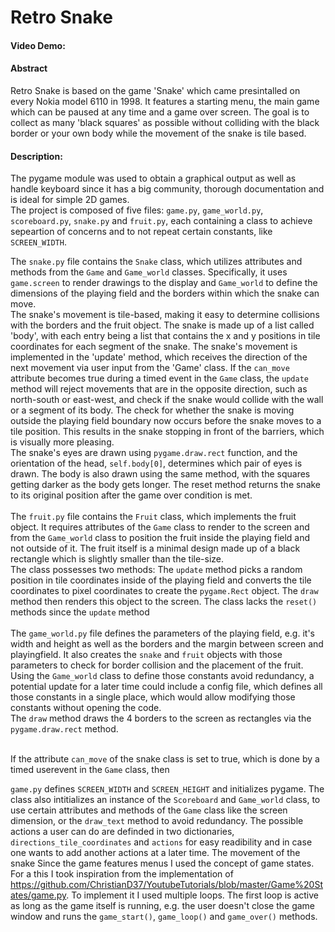 # Retro Snake
#### Video Demo:  <URL HERE>
#### Abstract
Retro Snake is based on the game 'Snake' which came presintalled on every Nokia model 6110 in 1998. It features a starting menu, 
the main game which can be paused at any time and a game over screen. The goal is to collect as many 'black squares' as possible without 
colliding with the black border or your own body while the movement of the snake is tile based. 
#### Description:
The pygame module was used to obtain a graphical output as well as handle keyboard since it has a big community, thorough documentation and is ideal for simple 
2D games.<br>
The project is composed of five files: `game.py`, `game_world.py`, `scoreboard.py`, `snake.py` and `fruit.py`, each containing a class to achieve sepeartion of concerns and to not repeat certain constants, like `SCREEN_WIDTH`. <br>
<!-- The `snake.py` file contains the `Snake` class which uses attributes and methods of the `Game` class, `game.screen` to render drawings to the display and of the `Game_world` class, which defines the dimensions of the playing field as well as the borders in which the snake can move.
The movement of the snake is tile based making the determination of wall and fruit collisions very easy. The snake is composed of a list named `body` and each entry is a list containing the x and y position in tile coordinates composing each segment of the snake.<br>
The movement of the snake is implemented in the `update` method, which receives the direction of the next movement via user input from the `Game` class. If `can_move` attribute turns true periodically through a timed event in the `Game` class the `update` method rejects movements which is opposite to the movement direction, e.g. north-south, east-west, and checks if the snake would collide with the wall or a segment of its body. Instead of moving to a tile position and then checking if that position is outside the playing field boundray the check happens before the movement, that way the snake stop infront of the barriers, which is visually more pleasing. The snake is drawn using `pygame.draw.rect()` function, depending on the orientation of the "head", `self.body[0]`, a different pair of eyes is drawn. The body is drawn by the same method but the longer it gets the darker the squares get. The reset method puts the snake back into its original position after the game over condition is fullfilled. -->
The `snake.py` file contains the `Snake` class, which utilizes attributes and methods from the `Game` and `Game_world` classes. Specifically, it uses `game.screen` to render drawings to the display and `Game_world` to define the dimensions of the playing field and the borders within which the snake can move.<br>
The snake's movement is tile-based, making it easy to determine collisions with the borders and the fruit object. The snake is made up of a list called 'body', with each entry being a list that contains the x and y positions in tile coordinates for each segment of the snake.
The snake's movement is implemented in the 'update' method, which receives the direction of the next movement via user input from the 'Game' class. If the `can_move` attribute becomes true during a timed event in the `Game` class, the `update` method will reject movements that are in the opposite direction, such as north-south or east-west, and check if the snake would collide with the wall or a segment of its body. The check for whether the snake is moving outside the playing field boundary now occurs before the snake moves to a tile position. This results in the snake stopping in front of the barriers, which is visually more pleasing.<br>
The snake's eyes are drawn using `pygame.draw.rect` function, and the orientation of the head, `self.body[0]`, determines which pair of eyes is drawn. The body is also drawn using the same method, with the squares getting darker as the body gets longer. The reset method returns the snake to its original position after the game over condition is met.<br>
<br>
The `fruit.py` file contains the `Fruit` class, which implements the fruit object. It requires attributes of the `Game` class to render to the screen and from the `Game_world` class to position the fruit inside the playing field and not outside of it. The fruit itself is a minimal design made up of a black rectangle which is slightly smaller than the tile-size.<br>
The class possesses two methods: The `update` method picks a random position in tile coordinates inside of the playing field and converts the tile coordinates to pixel coordinates to create the `pygame.Rect` object. 
The `draw` method then renders this object to the screen. The class lacks the `reset()` methods since the `update` method <br>
<br>
The `game_world.py` file defines the parameters of the playing field, e.g. it's width and height as well as the borders and the margin between screen and playingfield. It also creates the `snake` and `fruit` objects with those parameters to check for border collision and the placement of the fruit. Using the `Game_world` class to define those constants avoid redundancy, a potential update for a later time could include a config file, which defines all those constants in a single place, which would allow modifying those constants without opening the code.<br>
The `draw` method draws the 4 borders to the screen as rectangles via the `pygame.draw.rect` method.<br>
<br>






If the attribute `can_move` of the snake class is set to true, which is done by a timed userevent in the `Game` class, then 



`game.py` defines `SCREEN_WIDTH` and `SCREEN_HEIGHT` and initializes
pygame. The class also intitializes an instance of the `Scoreboard` and `Game_world` class, to use certain attributes and methods of the `Game` class like the screen dimension, or the `draw_text` method to avoid redundancy. The possible actions a user can do are definded in two dictionaries, `directions_tile_coordinates` and `actions` for easy readibility and in case one wants to add another actions at a later time. The movement of the snake 
Since the game features menus I used the concept of game states. For a this I took inspiration from the implementation of https://github.com/ChristianD37/YoutubeTutorials/blob/master/Game%20States/game.py. To implement it I used multiple loops. The first loop is active as long as the game itself is running, e.g. the user doesn't close the game window
and runs the `game_start()`, `game_loop()` and `game_over()` methods. 

<!-- 
```
int main(void) 
{
    code goes here;
}
```
THen we talk about shit -->
